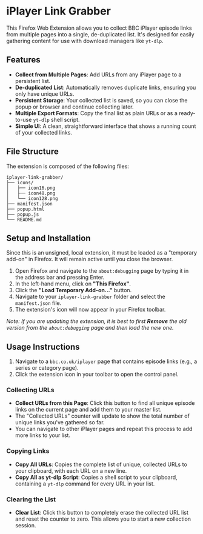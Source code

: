 # iPlayer Link Grabber

This Firefox Web Extension allows you to collect BBC iPlayer episode links from multiple pages into a single, de-duplicated list. It's designed for easily gathering content for use with download managers like `yt-dlp`.

## Features

- **Collect from Multiple Pages**: Add URLs from any iPlayer page to a persistent list.
- **De-duplicated List**: Automatically removes duplicate links, ensuring you only have unique URLs.
- **Persistent Storage**: Your collected list is saved, so you can close the popup or browser and continue collecting later.
- **Multiple Export Formats**: Copy the final list as plain URLs or as a ready-to-use `yt-dlp` shell script.
- **Simple UI**: A clean, straightforward interface that shows a running count of your collected links.

## File Structure

The extension is composed of the following files:

```
iplayer-link-grabber/
├── icons/
│   ├── icon16.png
│   ├── icon48.png
│   └── icon128.png
├── manifest.json
├── popup.html
├── popup.js
└── README.md
```

## Setup and Installation

Since this is an unsigned, local extension, it must be loaded as a "temporary add-on" in Firefox. It will remain active until you close the browser.

1.  Open Firefox and navigate to the `about:debugging` page by typing it in the address bar and pressing Enter.
2.  In the left-hand menu, click on **"This Firefox"**.
3.  Click the **"Load Temporary Add-on..."** button.
4.  Navigate to your `iplayer-link-grabber` folder and select the `manifest.json` file.
5.  The extension's icon will now appear in your Firefox toolbar.

_Note: If you are updating the extension, it is best to first **Remove** the old version from the `about:debugging` page and then load the new one._

## Usage Instructions

1.  Navigate to a `bbc.co.uk/iplayer` page that contains episode links (e.g., a series or category page).
2.  Click the extension icon in your toolbar to open the control panel.

### Collecting URLs

- **Collect URLs from this Page**: Click this button to find all unique episode links on the current page and add them to your master list.
- The "Collected URLs" counter will update to show the total number of unique links you've gathered so far.
- You can navigate to other iPlayer pages and repeat this process to add more links to your list.

### Copying Links

- **Copy All URLs**: Copies the complete list of unique, collected URLs to your clipboard, with each URL on a new line.
- **Copy All as yt-dlp Script**: Copies a shell script to your clipboard, containing a `yt-dlp` command for every URL in your list.

### Clearing the List

- **Clear List**: Click this button to completely erase the collected URL list and reset the counter to zero. This allows you to start a new collection session.
